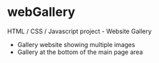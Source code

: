 # webGallery
HTML / CSS / Javascript project - Website Gallery

 - Gallery website showing multiple images
 - Gallery at the bottom of the main page area
